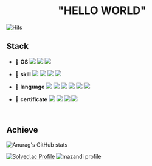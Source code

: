 
<div align=center><h1> "HELLO WORLD" </h1></div>

[![Hits](https://hits.seeyoufarm.com/api/count/incr/badge.svg?url=https%3A%2F%2Fgithub.com%2Fsjz1%2Fhit-counter&count_bg=%23ED7C76&title_bg=%23252333&icon=github.svg&icon_color=%23E7E7E7&title=Visitors&edge_flat=false)](https://hits.seeyoufarm.com)

## Stack
<div align=left> 

* 📌 __OS__  <img src="https://img.shields.io/badge/RaspberryPi-C51A4A?style=for-the-badge&logo=Raspberry-Pi&logoColor=white"> <img src="https://img.shields.io/badge/linux-FCC624?style=for-the-badge&logo=linux&logoColor=white"> <img src="https://img.shields.io/badge/Ubuntu-E95420?style=for-the-badge&logo=Ubuntu&logoColor=white">



* 📌 __skill__
<img src="https://img.shields.io/badge/AWS-FF9900?style=for-the-badge&logo=Amazon AWS&logoColor=white">  <img src="https://img.shields.io/badge/git-F05032?style=for-the-badge&logo=git&logoColor=white">  <img src="https://img.shields.io/badge/PyTorch-EE4C4C?style=for-the-badge&logo=PyTorch&logoColor=white">  <img src="https://img.shields.io/badge/TensorFlow-FF6F00?style=for-the-badge&logo=PyTorch&logoColor=white">


* 📌 __language__
<img src="https://img.shields.io/badge/c++-00599C?style=for-the-badge&logo=c%2B%2B&logoColor=white">  <img src="https://img.shields.io/badge/c-00599C?style=for-the-badge&logo=c%2B%2B&logoColor=white"> <img src="https://img.shields.io/badge/flutter-02569B?style=for-the-badge&logo=flutter&logoColor=white"> <img src="https://img.shields.io/static/v1?style=for-the-badge&message=Python&color=3776AB&logo=Python&logoColor=FFFFFF&label="/> <img src="https://img.shields.io/badge/Arduino-00979D?style=for-the-badge&logo=Arduino&logoColor=FFFFFF&label="> <img src="https://img.shields.io/badge/ROS-22314E?style=for-the-badge&logo=ROS&logoColor=FFFFFF&label=">

* 📌 __certificate__ <img src="https://img.shields.io/badge/Premiere Pro-9999FF?style=for-the-badge&logo=Adobe Premiere Pro&logoColor=white"> <img src="https://img.shields.io/badge/Access-A4373A?style=for-the-badge&logo=Microsoft Access&logoColor=white"> <img src="https://img.shields.io/badge/Powerpoint-B7472A?style=for-the-badge&logo=Microsoft PowerPoint&logoColor=white"> <img src="https://img.shields.io/badge/Word-2B579A?style=for-the-badge&logo=Microsoft Word&logoColor=white">

<br/>



## Achieve
<div align=left>

![Anurag's GitHub stats](https://github-readme-stats.vercel.app/api?username=sjz1&show_icons=true&theme=dracula)

[![Solved.ac Profile](http://mazassumnida.wtf/api/v2/generate_badge?boj=tmdwhd619)](https://solved.ac/tmdwhd619/)
![mazandi profile](http://mazandi.herokuapp.com/api?handle=tmdwhd619&theme=dark)




 
